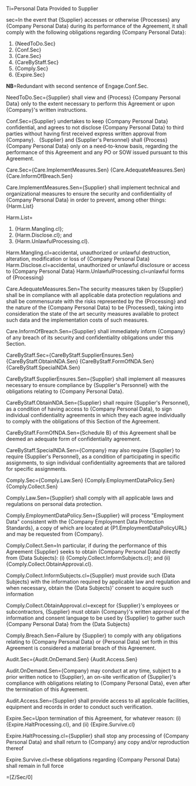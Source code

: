 Ti=Personal Data Provided to Supplier

sec=In the event that {Supplier} accesses or otherwise {Processes} any {Company Personal Data} during its performance of the Agreement, it shall comply with the following obligations regarding {Company Personal Data}: <ol><li>{NeedToDo.Sec}</li><li>{Conf.Sec}</li><li>{Care.Sec}</li><li>{CareByStaff.Sec}</li><li>{Comply.Sec}</li><li>{Expire.Sec}</li></ol>

<b>NB</b>=Redundant with second sentence of Engage.Conf.Sec.

NeedToDo.Sec={Supplier} shall view and {Process} {Company Personal Data} only to the extent necessary to perform this Agreement or upon {Company}'s written instructions.

Conf.Sec={Supplier} undertakes to keep {Company Personal Data} confidential, and agrees to not disclose {Company Personal Data} to third parties without having first received express written approval from {Company}.&#8194; {Supplier} and {Supplier's Personnel} shall {Process} {Company Personal Data} only on a need-to-know basis, regarding the performance of this Agreement and any PO or SOW issued pursuant to this Agreement.

Care.Sec={Care.ImplementMeasures.Sen}  {Care.AdequateMeasures.Sen}  {Care.InformOfBreach.Sen} 

Care.ImplementMeasures.Sen={Supplier} shall implement technical and organizational measures to ensure the security and confidentiality of {Company Personal Data} in order to prevent, among other things: {Harm.List}

Harm.List=<ol><li>{Harm.Mangling.cl};</li><li>{Harm.Disclose.cl}; and </li><li>{Harm.UnlawfulProcessing.cl}.</li></ol>
Harm.Mangling.cl=accidental, unauthorized or unlawful destruction, alteration, modification or loss of {Company Personal Data}
Harm.Disclose.cl=accidental, unauthorized or unlawful disclosure or access to {Company Personal Data}
Harm.UnlawfulProcessing.cl=unlawful forms of {Processing}

Care.AdequateMeasures.Sen=The security measures taken by {Supplier} shall be in compliance with all applicable data protection regulations and shall be commensurate with the risks represented by the {Processing} and the nature of the {Company Personal Data} to be {Processed}, taking into consideration the state of the art security measures available to protect such data and the implementation costs of such measures.

Care.InformOfBreach.Sen={Supplier} shall immediately inform {Company} of any breach of its security and confidentiality obligations under this Section.

CareByStaff.Sec={CareByStaff.SupplierEnsures.Sen}  {CareByStaff.ObtainNDA.Sen}  {CareByStaff.FormOfNDA.Sen}  {CareByStaff.SpecialNDA.Sen}

CareByStaff.SupplierEnsures.Sen={Supplier} shall implement all measures necessary to ensure compliance by {Supplier's Personnel} with the obligations relating to {Company Personal Data}.

CareByStaff.ObtainNDA.Sen={Supplier} shall require {Supplier's Personnel}, as a condition of having access to {Company Personal Data}, to sign individual confidentiality agreements in which they each agree individually to comply with the obligations of this Section of the Agreement.

CareByStaff.FormOfNDA.Sen={Schedule B} of this Agreement shall be deemed an adequate form of confidentiality agreement.

CareByStaff.SpecialNDA.Sen={Company} may also require {Supplier} to require {Supplier's Personnel}, as a condition of participating in specific assignments, to sign individual confidentiality agreements that are tailored for specific assignments.

Comply.Sec={Comply.Law.Sen} {Comply.EmploymentDataPolicy.Sen} {Comply.Collect.Sen}

Comply.Law.Sen={Supplier} shall comply with all applicable laws and regulations on personal data protection.

Comply.EmploymentDataPolicy.Sen={Supplier} will process "Employment Data" consistent with the {Company Employment Data Protection Standards}, a copy of which are located at {P1.EmploymentDataPolicyURL} and may be requested from {Company}.

Comply.Collect.Sen=In particular, if during the performance of this Agreement {Supplier} seeks to obtain {Company Personal Data} directly from {Data Subjects}: (i) {Comply.Collect.InformSubjects.cl}; and (ii) {Comply.Collect.ObtainApproval.cl}. 

Comply.Collect.InformSubjects.cl={Supplier} must provide such {Data Subjects} with the information required by applicable law and regulation and when necessary, obtain the {Data Subjects}' consent to acquire such information

Comply.Collect.ObtainApproval.cl=except for {Supplier}'s employees or subcontractors, {Supplier} must obtain {Company}'s written approval of the information and consent language to be used by {Supplier} to gather such {Company Personal Data} from the {Data Subjects}

Comply.Breach.Sen=Failure by {Supplier} to comply with any obligations relating to {Company Personal Data} or {Personal Data} set forth in this Agreement is considered a material breach of this Agreement.

Audit.Sec={Audit.OnDemand.Sen}  {Audit.Access.Sen}

Audit.OnDemand.Sen={Company} may conduct at any time, subject to a prior written notice to {Supplier}, an on-site verification of {Supplier}'s compliance with obligations relating to {Company Personal Data}, even after the termination of this Agreement.

Audit.Access.Sen={Supplier} shall provide access to all applicable facilities, equipment and records in order to conduct such verification.

Expire.Sec=Upon termination of this Agreement, for whatever reason: (i) {Expire.HaltProcessing.cl}, and (ii) {Expire.Survive.cl}

Expire.HaltProcessing.cl={Supplier} shall stop any processing of {Company Personal Data} and shall return to {Company} any copy and/or reproduction thereof

Expire.Survive.cl=these obligations regarding {Company Personal Data} shall remain in full force
	                    
=[Z/Sec/0]
